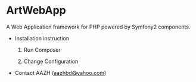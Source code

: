 # ArtWebApp
A Web Application framework for PHP powered by Symfony2 components.

* Installation instruction

	1) Run Composer
	
	2) Change Configuration


* Contact
	AAZH (aazhbd@yahoo.com)
